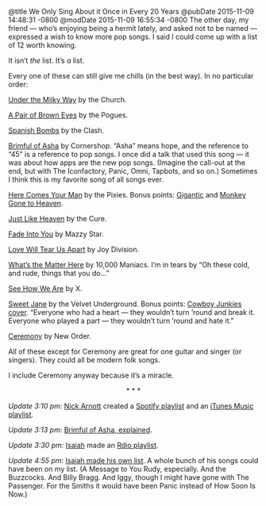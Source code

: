 @title We Only Sing About it Once in Every 20 Years
@pubDate 2015-11-09 14:48:31 -0800
@modDate 2015-11-09 16:55:34 -0800
The other day, my friend — who’s enjoying being a hermit lately, and asked not to be named — expressed a wish to know more pop songs. I said I could come up with a list of 12 worth knowing.

It isn’t *the* list. It’s *a* list.

Every one of these can still give me chills (in the best way).
In no particular order:

[Under the Milky Way](https://www.youtube.com/watch?v=g6jhpaX7fNQ) by the Church.

[A Pair of Brown Eyes](https://www.youtube.com/watch?v=421pZgg-vlY) by the Pogues.

[Spanish Bombs](https://www.youtube.com/watch?v=ertt3o1x65c) by the Clash.

[Brimful of Asha](https://www.youtube.com/watch?v=lM7H0ooV_o8) by Cornershop. “Asha” means hope, and the reference to “45” is a reference to pop songs. I once did a talk that used this song — it was about how apps are the new pop songs. (Imagine the call-out at the end, but with The Iconfactory, Panic, Omni, Tapbots, and so on.) Sometimes I think this is my favorite song of all songs ever.

[Here Comes Your Man](https://www.youtube.com/watch?v=tPgf_btTFlc) by the Pixies. Bonus points: [Gigantic](https://www.youtube.com/watch?v=xJncHEZ3URs) and [Monkey Gone to Heaven](https://www.youtube.com/watch?v=wZemsK8b3m0).

[Just Like Heaven](https://www.youtube.com/watch?v=ar3gpz9HXjc) by the Cure.

[Fade Into You](https://www.youtube.com/watch?v=-uJ61jgFCMM) by Mazzy Star.

[Love Will Tear Us Apart](https://www.youtube.com/watch?v=zuuObGsB0No) by Joy Division.

[What’s the Matter Here](https://www.youtube.com/watch?v=m39DWVFK-Bw) by 10,000 Maniacs. I’m in tears by “Oh these cold, and rude, things that you do…”

[See How We Are](https://www.youtube.com/watch?v=ADmUT7dCDi8) by X.

[Sweet Jane](https://www.youtube.com/watch?v=nkumhBVPGdg) by the Velvet Underground. Bonus points: [Cowboy Junkies cover](https://www.youtube.com/watch?v=x4XVJj4jER4). “Everyone who had a heart — they wouldn’t turn ’round and break it. Everyone who played a part — they wouldn’t turn ’round and hate it.”

[Ceremony](https://www.youtube.com/watch?v=9pr6SxJb-Dw) by New Order.

All of these except for Ceremony are great for one guitar and singer (or singers). They could all be modern folk songs.

I include Ceremony anyway because it’s a miracle.

<p style="text-align:center">* * *</p>

*Update 3:10 pm:* <a href="https://twitter.com/noir">Nick Arnott</a> created a [Spotify playlist](https://open.spotify.com/user/tehnoir/playlist/6bmj9dfV9tcCEu3uigzpVe) and an [iTunes Music playlist](https://itunes.apple.com/us/playlist/inessential-pop/idpl.da65b03f7e0047a98cc9976dd7092116).

*Update 3:13 pm:* [Brimful of Asha, explained](http://www.kuro5hin.org/story/2003/8/7/12518/77483).

*Update 3:30 pm:* <a href="https://twitter.com/isaiah">Isaiah</a> made an <a href="https://t.co/uw9hLytWYx">Rdio playlist</a>.

*Update 4:55 pm:* <a href="http://yourhead.tumblr.com/post/132903839016/innessential-b-sides-sort-of">Isaiah made his own list</a>. A whole bunch of his songs could have been on my list. (A Message to You Rudy, especially. And the Buzzcocks. And Billy Bragg. And Iggy, though I might have gone with The Passenger. For the Smiths it would have been Panic instead of How Soon Is Now.)
